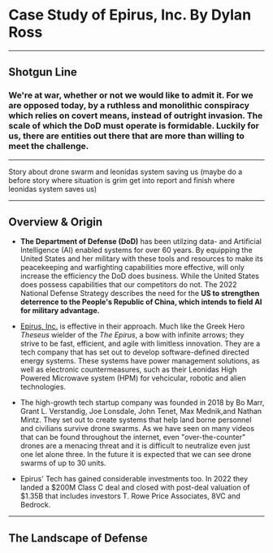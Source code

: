 # Case Study of Epirus, Inc.                                    By Dylan Ross

---
## Shotgun Line
###  **We're at war**, whether or not we would like to admit it. For we are opposed today, by a ruthless and monolithic conspiracy which relies on covert means, instead of outright invasion. The scale of which the DoD must operate is formidable. Luckily for us, there are entities out there that are more than willing to meet the challenge.

---

Story about drone swarm and leonidas system saving us (maybe do a before story where situation is grim get into report and finish where leonidas system saves us)

---

## Overview & Origin
* **The Department of Defense (DoD)** has been utilzing data- and Artificial Intelligence (AI) enabled systems for over 60 years. By equipping the United States and her military with these tools and resources to make its peacekeeping and warfighting capabilities more effective, will only increase the efficiency the DoD does business.  While the United States does possess capabilities that our competitors do not. The 2022 National Defense Strategy describes the need for the **US to strengthen deterrence to the People's Republic of China, which intends to field AI for military advantage.**

* [Epirus, Inc.](https://www.epirusinc.com) is effective in their approach. Much like the Greek Hero *Theseus* wielder of the  *The Epirus*, a bow with infinite arrows; they strive to be fast, efficient, and agile with limitless innovation. They are a tech company that has set out to develop software-defined directed energy systems. These systems have power management solutions, as well as electronic countermeasures, such as their Leonidas High Powered Microwave system (HPM) for vehcicular, robotic and alien technologies.  

* The high-growth tech startup company was founded in 2018 by Bo Marr, Grant L. Verstandig, Joe Lonsdale, John Tenet, Max Mednik,and Nathan Mintz. They set out to create systems that help land borne personnel and civilians survive drone swarms. As we have seen on many videos that can be found throughout the internet, even "over-the-counter" drones are a menacing threat and it is difficult to neutralize even just one let alone three. In the future it is expected that we can see drone swarms of up to 30 units.

* Epirus' Tech has gained considerable investments too. In 2022 they landed a $200M Class C deal and closed with post-deal valuation of $1.35B that includes investors T. Rowe Price Associates, 8VC and Bedrock. 

---

## The Landscape of Defense
